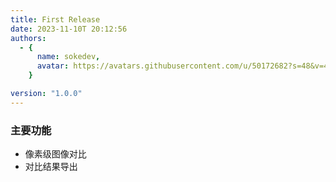 ```yaml
---
title: First Release
date: 2023-11-10T 20:12:56
authors:
  - {
      name: sokedev,
      avatar: https://avatars.githubusercontent.com/u/50172682?s=48&v=4,
    }

version: "1.0.0"
---
```


### 主要功能

- 像素级图像对比
- 对比结果导出